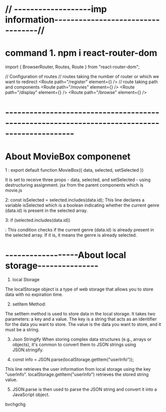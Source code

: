 


# // -------------------imp information----------------------------------//
#  command 1.  npm i react-router-dom
import { BrowserRouter, Routes, Route } from "react-router-dom"; 

<BrowserRouter>  // Configuration of routes
      <Routes> //  routes taking the number of router or which we want to redirect
        <Route path="/register" element={<Register />} /> // route taking path and components
        <Route path="/movies" element={<Movies />} />
        <Route path="/display" element={<Display />} />
        <Route path="/browse" element={<Browse />} />
      </Routes>
    </BrowserRouter>

  # ---------------------------------------------------------------------------------------------

  #                          About MovieBox componenet

  1 : export default function MovieBox({ data, selected, setSelected })

   It is set to receive three props - data, selected, and setSelected - using destructuring assignment.
   jsx   from the parent components which is movie.js


2:    const isSelected = selected.includes(data.id);
  This line declares a variable isSelected which is a boolean indicating whether the current genre (data.id) is present in the selected array.

3: if (selected.includes(data.id)) 

 : This condition checks if the current genre (data.id) is already present in the selected array. If it is, it means the genre is already selected.

 #  ------------------About local storage---------------

 1. local Storage
 
 The localStorage object is a type of web storage that allows you to store data with no expiration time.


 2. setItem Method:

The setItem method is used to store data in the local storage.
It takes two parameters: a key and a value.
The key is a string that acts as an identifier for the data you want to store.
The value is the data you want to store, and it must be a string.

3. Json Stringify
When storing complex data structures (e.g., arrays or objects), it's common to convert them to JSON strings using JSON.stringify.

4. const info = JSON.parse(localStorage.getItem("userInfo"));

This line retrieves the user information from local storage using the key "userInfo".
localStorage.getItem("userInfo") retrieves the stored string value.

5. JSON.parse is then used to parse the JSON string and convert it into a JavaScript object.



bvchgchg